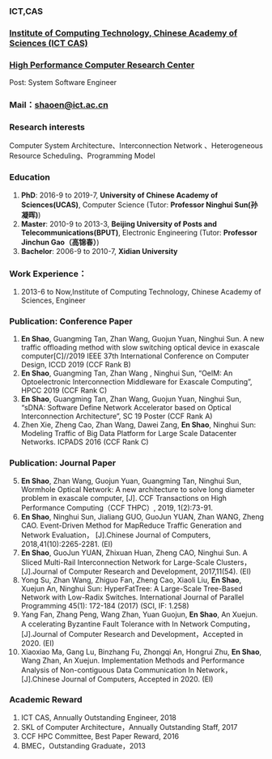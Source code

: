 

### ICT,CAS  
### [Institute of Computing Technology, Chinese Academy of Sciences (ICT CAS)](http://www.ict.ac.cn/)  
### [High Performance Computer Research Center](http://www.ncic.ac.cn/index.php)  
Post: System Software Engineer




### Mail：shaoen@ict.ac.cn 
### Research interests
 Computer System Architecture、Interconnection Network 、Heterogeneous Resource Scheduling、Programming Model
### Education
1.  **PhD**: 2016-9 to 2019-7, **University of Chinese Academy of Sciences(UCAS)**, Computer Science
(Tutor: **Professor Ninghui Sun(孙凝晖)**)
2.  **Master**: 2010-9 to 2013-3, **Beijing University of Posts and Telecommunications(BPUT)**, Electronic Engineering
(Tutor: **Professor Jinchun Gao（高锦春）**)
3.  **Bachelor**: 2006-9 to 2010-7, **Xidian University**

### Work Experience：
1.  2013-6 to Now,Institute of Computing Technology, Chinese Academy of Sciences, Engineer

### Publication: Conference Paper
1.  **En Shao**, Guangming Tan, Zhan Wang, Guojun Yuan, Ninghui Sun. A new traffic offloading method with slow switching optical device in exascale computer[C]//2019 IEEE 37th International Conference on Computer Design, ICCD 2019 (CCF Rank B)
2.  **En Shao**, Guangming Tan, Zhan Wang , Ninghui Sun, “OeIM: An Optoelectronic Interconnection Middleware for Exascale Computing”, HPCC 2019 (CCF Rank C)
3.  **En Shao**, Guangming Tan, Zhan Wang, Guojun Yuan, Ninghui Sun, “sDNA: Software Define Network Accelerator based on Optical Interconnection Architecture”, SC 19 Poster (CCF Rank A)
4.  Zhen Xie, Zheng Cao, Zhan Wang, Dawei Zang, **En Shao**, Ninghui Sun: Modeling Traffic of Big Data Platform for Large Scale Datacenter Networks. ICPADS 2016 (CCF Rank C)

### Publication: Journal Paper
5.	**En Shao**, Zhan Wang, Guojun Yuan, Guangming Tan, Ninghui Sun, Wormhole Optical Network: A new architecture to solve long diameter problem in exascale computer, [J]. CCF Transactions on High Performance Computing（CCF THPC）, 2019, 1(2):73-91. 
6.	**En Shao**, Ninghui Sun, Jialiang GUO, GuoJun YUAN, Zhan WANG, Zheng CAO. Event-Driven Method for MapReduce Traffic Generation and Network Evaluation， [J].Chinese Journal of Computers, 2018,41(10):2265-2281. (EI)
7.	**En Shao**, GuoJun YUAN, Zhixuan Huan, Zheng CAO, Ninghui Sun. A Sliced Multi-Rail Interconnection Network for Large-Scale Clusters，[J].Journal of Computer Research and Development, 2017,11(54). (EI)
8.	Yong Su, Zhan Wang, Zhiguo Fan, Zheng Cao, Xiaoli Liu, **En Shao**, Xuejun An, Ninghui Sun: HyperFatTree: A Large-Scale Tree-Based Network with Low-Radix Switches. International Journal of Parallel Programming 45(1): 172-184 (2017) (SCI, IF: 1.258)
9.	Yang Fan, Zhang Peng, Wang Zhan, Yuan Guojun, **En Shao**, An Xuejun. A ccelerating Byzantine Fault Tolerance with In Network Computing，[J].Journal of Computer Research and Development，Accepted in 2020. (EI)
10.	Xiaoxiao Ma, Gang Lu, Binzhang Fu, Zhongqi An, Hongrui Zhu, **En Shao**, Wang Zhan, An Xuejun. Implementation Methods and Performance Analysis of Non-contiguous Data Communication In Network，[J].Chinese Journal of Computers, Accepted in 2020. (EI)

### Academic Reward
1. ICT CAS, Annually Outstanding Engineer, 2018
2. SKL of Computer Architecture，Annually Outstanding Staff, 2017
3. CCF HPC Committee, Best Paper Reward, 2016
4. BMEC，Outstanding Graduate，2013
